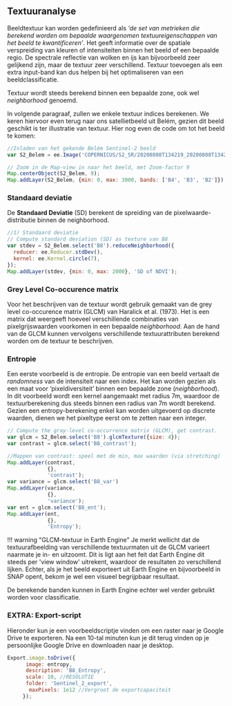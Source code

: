 ## Textuuranalyse

Beeldtextuur kan worden gedefinieerd als *‘de set van metrieken die berekend worden om bepaalde waargenomen textuureigenschappen van het beeld te kwantificeren’*. Het geeft informatie over de spatiale verspreiding van kleuren of intensiteiten binnen het beeld of een bepaalde regio.
De spectrale reflectie van wolken en ijs kan bijvoorbeeld zeer gelijkend zijn, maar de textuur zeer verschillend. Textuur toevoegen als een extra input-band kan dus helpen bij het optimaliseren van een beeldclassificatie.

Textuur wordt steeds berekend binnen een bepaalde zone, ook wel *neighborhood* genoemd.

In volgende paragraaf, zullen we enkele textuur indices berekenen. We keren hiervoor even terug naar ons satellietbeeld uit Belém, gezien dit beeld geschikt is ter illustratie van textuur. Hier nog even de code om tot het beeld te komen:

```javascript  
//Inladen van het gekende Belém Sentinel-2 beeld
var S2_Belem = ee.Image('COPERNICUS/S2_SR/20200808T134219_20200808T134214_T22MGD')

// Zoom in de Map-view in naar het beeld, met Zoom-factor 9
Map.centerObject(S2_Belem, 9);
Map.addLayer(S2_Belem, {min: 0, max: 3000, bands: ['B4', 'B3', 'B2']});
```


### Standaard deviatie

De **Standaard Deviatie** (SD) berekent de spreiding van de pixelwaarde-distributie binnen de neighborhood.

```javascript
//1) Standaard deviatie
// Compute standard deviation (SD) as texture van B8
var stdev = S2_Belem.select('B8').reduceNeighborhood({
  reducer: ee.Reducer.stdDev(),
  kernel: ee.Kernel.circle(7),
});
Map.addLayer(stdev, {min: 0, max: 2000}, 'SD of NDVI');

```

### Grey Level Co-occurence matrix

Voor het beschrijven van de textuur wordt gebruik gemaakt van de grey level co-occurence
matrix (GLCM) van Haralick et al. (1973). Het is een matrix dat weergeeft hoeveel verschillende combinaties van pixelgrijswaarden voorkomen in een bepaalde *neighborhood*. Aan de hand van de GLCM kunnen vervolgens verschillende textuurattributen berekend worden om de textuur te beschrijven.


### Entropie
Een eerste voorbeeld is de entropie. De entropie van een beeld vertaalt de *randomness* van de intensiteit naar een index. Het kan worden gezien als een maat voor ‘pixeldiversiteit’ binnen een bepaalde zone (*neighborhood*).  In dit voorbeeld wordt een kernel aangemaakt met radius 7m, waardoor de textuurberekening dus steeds binnen een radius van 7m wordt berekend. Gezien een entropy-berekening enkel kan worden uitgevoerd op discrete waarden, dienen we het pixeltype eerst om te zetten naar een integer.

```javascript
// Compute the gray-level co-occurrence matrix (GLCM), get contrast.
var glcm = S2_Belem.select('B8').glcmTexture({size: 4});
var contrast = glcm.select('B8_contrast');

//Mappen van contrast: speel met de min, max waarden (via stretching)
Map.addLayer(contrast,
             {},
             'contrast');
var variance = glcm.select('B8_var')
Map.addLayer(variance,
             {},
             'variance');
var ent = glcm.select('B8_ent');
Map.addLayer(ent,
             {},
             'Entropy');
```

!!! warning "GLCM-textuur in Earth Engine"
    Je merkt wellicht dat de textuurafbeelding van verschillende textuurmaten uit de GLCM varieert naarmate je in- en uitzoomt. Dit is ligt aan het feit dat Earth Engine dit steeds per 'view window' uitrekent, waardoor de resultaten zo verschillend lijken. Echter, als je het beeld exporteert uit Earth Engine en bijvoorbeeld in SNAP opent, bekom je wel een visueel begrijpbaar resultaat.
   
   De berekende banden kunnen in Earth Engine echter wel verder gebruikt worden voor classificatie.


### EXTRA: Export-script

Hieronder kun je een voorbeeldscriptje vinden om een raster naar je Google Drive te exporteren. Na een 10-tal minuten kun je dit terug vinden op je persoonlijke Google Drive en downloaden naar je desktop.

```javascript
Export.image.toDrive({
      image: entropy,
      description: 'B8_Entropy',
      scale: 10, //RESOLUTIE
      folder: 'Sentinel_2_export',
       maxPixels: 1e12 //Vergroot de exportcapaciteit
     });
```


